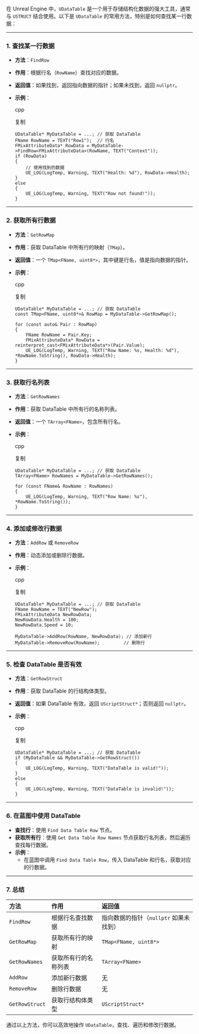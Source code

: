 在 Unreal Engine 中，`UDataTable` 是一个用于存储结构化数据的强大工具，通常与 `USTRUCT` 结合使用。以下是 `UDataTable` 的常用方法，特别是如何查找某一行数据：

------

### 1. **查找某一行数据**

- **方法**：`FindRow`

- **作用**：根据行名（`RowName`）查找对应的数据。

- **返回值**：如果找到，返回指向数据的指针；如果未找到，返回 `nullptr`。

- **示例**：

  cpp

  复制

  ```
  UDataTable* MyDataTable = ...; // 获取 DataTable
  FName RowName = TEXT("Row1");  // 行名
  FMixAttributeData* RowData = MyDataTable->FindRow<FMixAttributeData>(RowName, TEXT("Context"));
  if (RowData)
  {
      // 使用找到的数据
      UE_LOG(LogTemp, Warning, TEXT("Health: %d"), RowData->Health);
  }
  else
  {
      UE_LOG(LogTemp, Warning, TEXT("Row not found!"));
  }
  ```

------

### 2. **获取所有行数据**

- **方法**：`GetRowMap`

- **作用**：获取 DataTable 中所有行的映射（`TMap`）。

- **返回值**：一个 `TMap<FName, uint8*>`，其中键是行名，值是指向数据的指针。

- **示例**：

  cpp

  复制

  ```
  UDataTable* MyDataTable = ...; // 获取 DataTable
  const TMap<FName, uint8*>& RowMap = MyDataTable->GetRowMap();
  
  for (const auto& Pair : RowMap)
  {
      FName RowName = Pair.Key;
      FMixAttributeData* RowData = reinterpret_cast<FMixAttributeData*>(Pair.Value);
      UE_LOG(LogTemp, Warning, TEXT("Row Name: %s, Health: %d"), *RowName.ToString(), RowData->Health);
  }
  ```

------

### 3. **获取行名列表**

- **方法**：`GetRowNames`

- **作用**：获取 DataTable 中所有行的名称列表。

- **返回值**：一个 `TArray<FName>`，包含所有行名。

- **示例**：

  cpp

  复制

  ```
  UDataTable* MyDataTable = ...; // 获取 DataTable
  TArray<FName> RowNames = MyDataTable->GetRowNames();
  
  for (const FName& RowName : RowNames)
  {
      UE_LOG(LogTemp, Warning, TEXT("Row Name: %s"), *RowName.ToString());
  }
  ```

------

### 4. **添加或修改行数据**

- **方法**：`AddRow` 或 `RemoveRow`

- **作用**：动态添加或删除行数据。

- **示例**：

  cpp

  复制

  ```
  UDataTable* MyDataTable = ...; // 获取 DataTable
  FName RowName = TEXT("NewRow");
  FMixAttributeData NewRowData;
  NewRowData.Health = 100;
  NewRowData.Speed = 10;
  
  MyDataTable->AddRow(RowName, NewRowData); // 添加新行
  MyDataTable->RemoveRow(RowName);         // 删除行
  ```

------

### 5. **检查 DataTable 是否有效**

- **方法**：`GetRowStruct`

- **作用**：获取 DataTable 的行结构体类型。

- **返回值**：如果 DataTable 有效，返回 `UScriptStruct*`；否则返回 `nullptr`。

- **示例**：

  cpp

  复制

  ```
  UDataTable* MyDataTable = ...; // 获取 DataTable
  if (MyDataTable && MyDataTable->GetRowStruct())
  {
      UE_LOG(LogTemp, Warning, TEXT("DataTable is valid!"));
  }
  else
  {
      UE_LOG(LogTemp, Warning, TEXT("DataTable is invalid!"));
  }
  ```

------

### 6. **在蓝图中使用 DataTable**

- **查找行**：使用 `Find Data Table Row` 节点。
- **获取所有行**：使用 `Get Data Table Row Names` 节点获取行名列表，然后遍历查找每行数据。
- **示例**：
  - 在蓝图中调用 `Find Data Table Row`，传入 DataTable 和行名，获取对应的行数据。

------

### 7. **总结**

| **方法**       | **作用**             | **返回值**                             |
| :------------- | :------------------- | :------------------------------------- |
| `FindRow`      | 根据行名查找数据     | 指向数据的指针（`nullptr` 如果未找到） |
| `GetRowMap`    | 获取所有行的映射     | `TMap<FName, uint8*>`                  |
| `GetRowNames`  | 获取所有行的名称列表 | `TArray<FName>`                        |
| `AddRow`       | 添加新行数据         | 无                                     |
| `RemoveRow`    | 删除行数据           | 无                                     |
| `GetRowStruct` | 获取行结构体类型     | `UScriptStruct*`                       |

通过以上方法，你可以高效地操作 `UDataTable`，查找、遍历和修改行数据。